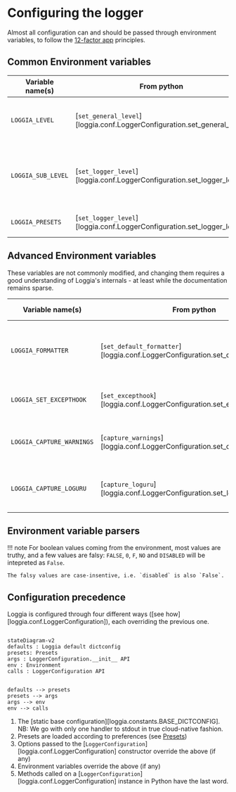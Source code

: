 # Configuring the logger

Almost all configuration can and should be passed through environment variables, to follow the [12-factor app](https://12factor.net/) principles.

## Common Environment variables

| Variable name(s)   | From python                                                              | Default value | Description                                                 |
| ------------------ | ------------------------------------------------------------------------ | ------------- | ----------------------------------------------------------- |
| `LOGGIA_LEVEL`     | [`set_general_level`][loggia.conf.LoggerConfiguration.set_general_level] | `INFO`        | The log level number or name. See [log levels](/log_levels) |
| `LOGGIA_SUB_LEVEL` | [`set_logger_level`][loggia.conf.LoggerConfiguration.set_logger_level]   | `INFO`        | The log level number or name for any given named logger.    |
| `LOGGIA_PRESETS`   | [`set_logger_level`][loggia.conf.LoggerConfiguration.set_logger_level]   | `prod`        | Preferences for Loggia [Presets](/presets)                  |

## Advanced Environment variables

These variables are not commonly modified, and changing them requires a good
understanding of Loggia's internals - at least while the documentation remains
sparse.

| Variable name(s)          | From python                                                                      | Default value | Description                                                                                        |
| ------------------------- | -------------------------------------------------------------------------------- | ------------- | -------------------------------------------------------------------------------------------------- |
| `LOGGIA_FORMATTER`        | [`set_default_formatter`][loggia.conf.LoggerConfiguration.set_default_formatter] | (unset)       | The fully qualified name of a `logging.Formatter` - see `loggia.formatters` for available options. |
| `LOGGIA_SET_EXCEPTHOOK`   | [`set_excepthook`][loggia.conf.LoggerConfiguration.set_excepthook]               | `True`        | Whether the logger should set the `sys.excepthook`.                                                |
| `LOGGIA_CAPTURE_WARNINGS` | [`capture_warnings`][loggia.conf.LoggerConfiguration.set_capture_warnings]       | `True`        | Whether the logger should capture warnings from the `warnings` module.                             |
| `LOGGIA_CAPTURE_LOGURU`   | [`capture_loguru`][loggia.conf.LoggerConfiguration.set_loguru_capture]           | `True`        | Whether the logger should capture logs emitted through loguru.                                     |

## Environment variable parsers

!!! note
    For boolean values coming from the environment, most values are truthy, and a few
    values are falsy: `FALSE`, `0`, `F`, `NO` and `DISABLED` will be intepreted as `False`.

    The falsy values are case-insentive, i.e. `disabled` is also `False`.

## Configuration precedence

Loggia is configured through four different ways ([see how][loggia.conf.LoggerConfiguration]), each overriding the previous one.

``` mermaid

stateDiagram-v2
defaults : Loggia default dictconfig
presets: Presets
args : LoggerConfiguration.__init__ API
env : Environment
calls : LoggerConfiguration API


defaults --> presets
presets --> args
args --> env
env --> calls
```

 1. The [static base configuration][loggia.constants.BASE_DICTCONFIG]. NB: We go with only one handler to stdout in true cloud-native fashion.
 2. Presets are loaded according to preferences (see [Presets](/presets))
 3. Options passed to the [`LoggerConfiguration`][loggia.conf.LoggerConfiguration] constructor override the above (if any)
 4. Environment variables override the above (if any)
 5. Methods called on a [`LoggerConfiguration`][loggia.conf.LoggerConfiguration] instance in Python have the last word.
